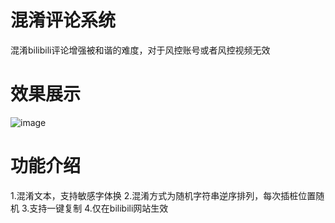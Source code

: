 # 混淆评论系统
混淆bilibili评论增强被和谐的难度，对于风控账号或者风控视频无效

# 效果展示
![image](https://github.com/user-attachments/assets/3e4e49e3-90fc-4535-9e23-e0efb47ad935)

# 功能介绍
1.混淆文本，支持敏感字体换
2.混淆方式为随机字符串逆序排列，每次插桩位置随机
3.支持一键复制
4.仅在bilibili网站生效

